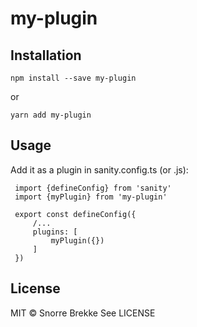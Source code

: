 # my-plugin

## Installation

```
npm install --save my-plugin
```

or

```
yarn add my-plugin
```

## Usage
Add it as a plugin in sanity.config.ts (or .js):

```
 import {defineConfig} from 'sanity'
 import {myPlugin} from 'my-plugin'

 export const defineConfig({
     /...
     plugins: [
         myPlugin({})
     ]
 })
```
## License

MIT © Snorre Brekke
See LICENSE
